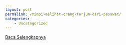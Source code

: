 ```yaml
---
layout: post
permalink: /mimpi-melihat-orang-terjun-dari-pesawat/
categories:
    - Uncategorized
---
```


[Baca Selengkapnya](/09)
